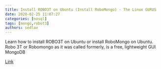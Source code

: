 ```yaml
---
title: Install ROBO3T on Ubuntu (Install RoboMongo) - The Linux GURUS
date: 2020-02-25 11:07:27
categories: [nosql]
tags: [mongo,robot3]
authors: sedlav
---
```


Learn how to install ROBO3T on Ubuntu or install RoboMongo on Ubuntu. Robo 3T or Robomongo as it was called formerly, is a free, lightweight GUI MongoDB

[Link](https://thelinuxgurus.com/install-robo3t-on-ubuntu/)
